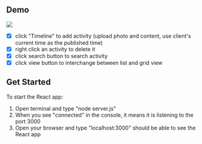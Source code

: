 ## Demo
<img src="https://github.com/marukosy124/web-projects/blob/master/CSCI-web-application/react-app/react_demo_gif.gif">

- [x] click "Timeline" to add activity (upload photo and content, use client's current time as the published time)
- [x] right click an activity to delete it
- [x] click search button to search activity
- [x] click view button to interchange between list and grid view

## Get Started
To start the React app:
1. Open terminal and type "node server.js"
2. When you see "connected" in the console, it means it is listening to the port 3000
3. Open your browser and type "localhost:3000" should be able to see the React app
